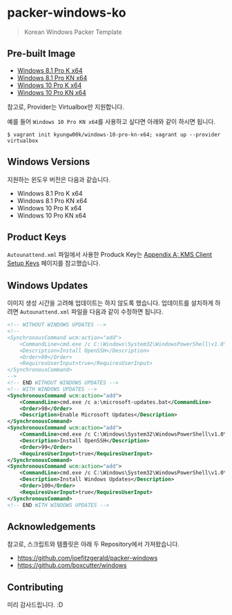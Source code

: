 # packer-windows-ko
> Korean Windows Packer Template

## Pre-built Image
* [Windows 8.1 Pro K x64](https://atlas.hashicorp.com/kyungw00k/boxes/windows-8.1-pro-k-x64)
* [Windows 8.1 Pro KN x64](https://atlas.hashicorp.com/kyungw00k/boxes/windows-8.1-pro-kn-x64)
* [Windows 10 Pro K x64](https://atlas.hashicorp.com/kyungw00k/boxes/windows-10-pro-k-x64)
* [Windows 10 Pro KN x64](https://atlas.hashicorp.com/kyungw00k/boxes/windows-10-pro-kn-x64)

참고로, Provider는 Virtualbox만 지원합니다.

예를 들어 `Windows 10 Pro KN x64`를 사용하고 싶다면 아래와 같이 하시면 됩니다.
```
$ vagrant init kyungw00k/windows-10-pro-kn-x64; vagrant up --provider virtualbox
```

## Windows Versions
지원하는 윈도우 버전은 다음과 같습니다.

* Windows 8.1 Pro K x64
* Windows 8.1 Pro KN x64
* Windows 10 Pro K x64
* Windows 10 Pro KN x64

## Product Keys
`Autounattend.xml` 파일에서 사용한 Produck Key는 [Appendix A: KMS Client Setup Keys](http://technet.microsoft.com/en-us/library/jj612867.aspx) 페이지를 참고했습니다.

## Windows Updates
이미지 생성 시간을 고려해 업데이트는 하지 않도록 했습니다. 업데이트를 설치하게 하려면 `Autounattend.xml` 파일을 다음과 같이 수정하면 됩니다.

```xml
<!-- WITHOUT WINDOWS UPDATES -->
<!--
<SynchronousCommand wcm:action="add">
    <CommandLine>cmd.exe /c C:\Windows\System32\WindowsPowerShell\v1.0\powershell.exe -File a:\openssh.ps1 -AutoStart</CommandLine>
    <Description>Install OpenSSH</Description>
    <Order>99</Order>
    <RequiresUserInput>true</RequiresUserInput>
</SynchronousCommand>
-->
<!-- END WITHOUT WINDOWS UPDATES -->
<!-- WITH WINDOWS UPDATES -->
<SynchronousCommand wcm:action="add">
    <CommandLine>cmd.exe /c a:\microsoft-updates.bat</CommandLine>
    <Order>98</Order>
    <Description>Enable Microsoft Updates</Description>
</SynchronousCommand>
<SynchronousCommand wcm:action="add">
    <CommandLine>cmd.exe /c C:\Windows\System32\WindowsPowerShell\v1.0\powershell.exe -File a:\openssh.ps1</CommandLine>
    <Description>Install OpenSSH</Description>
    <Order>99</Order>
    <RequiresUserInput>true</RequiresUserInput>
</SynchronousCommand>
<SynchronousCommand wcm:action="add">
    <CommandLine>cmd.exe /c C:\Windows\System32\WindowsPowerShell\v1.0\powershell.exe -File a:\win-updates.ps1</CommandLine>
    <Description>Install Windows Updates</Description>
    <Order>100</Order>
    <RequiresUserInput>true</RequiresUserInput>
</SynchronousCommand>
<!-- END WITH WINDOWS UPDATES -->
```

## Acknowledgements
참고로, 스크립트와 템플릿은 아래 두 Repository에서 가져왔습니다.

* https://github.com/joefitzgerald/packer-windows
* https://github.com/boxcutter/windows

## Contributing
미리 감사드립니다. :D
